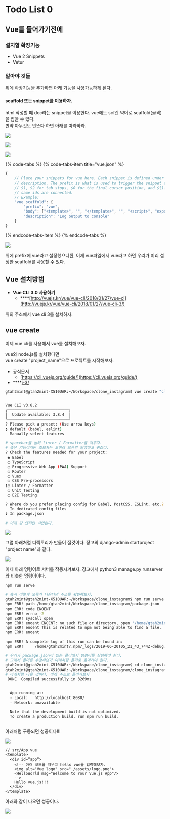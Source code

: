 # Todo List 0

## Vue를 들어가기전에 

### 설치할 확장기능

* Vue 2 Snippets
* Vetur

### 알아야 것들

위에 확장기능을 추가하면 아래 기능을 사용가능하게 된다.

#### scaffold 또는 snippet를 이용하자.

html 작성할 떄 doc라는 snippet을 이용한다. vue에도 scf란 약어로 scaffold\(골격\)을 잡을 수 있다.  
만약 아무것도 안뜬다 하면 아래를 따라하라.

![](.gitbook/assets/image%20%2828%29.png)

![](.gitbook/assets/image%20%2825%29.png)

![](.gitbook/assets/image%20%2817%29.png)

{% code-tabs %}
{% code-tabs-item title="vue.json" %}
```javascript
{
	// Place your snippets for vue here. Each snippet is defined under a snippet name and has a prefix, body and
	// description. The prefix is what is used to trigger the snippet and the body will be expanded and inserted. Possible variables are:
	// $1, $2 for tab stops, $0 for the final cursor position, and ${1:label}, ${2:another} for placeholders. Placeholders with the
	// same ids are connected.
	// Example:
	"vue scaffold": {
		"prefix": "vue",
		"body": ["<template>", "", "</template>", "", "<script>", "export default {", "", "}", "</script>", "","<style scoped>","","</style>"],
		"description": "Log output to console"
	}
}
```
{% endcode-tabs-item %}
{% endcode-tabs %}

![](.gitbook/assets/image.png)

위에 prefix에 vue라고 설정했으니깐, 이제 vue파일에서 vue라고 하면 우리가 미리 설정한 scaffold를 사용할 수 있다.

## Vue 설치방법

* **Vue CLI 3.0 사용하기**
  * \*\*\*\*[http://vuejs.kr/vue/vue-cli/2018/01/27/vue-cl](http://vuejs.kr/vue/vue-cli/2018/01/27/vue-cli-3/)

위의 주소에서 vue cli 3를 설치하자.

## vue create

이제 vue cli를 사용해서 vue를 설치해보자.

vue와 node.js를 설치했다면  
vue create "project\_name"으로 프로젝트를 시작해보자.

* 공식문서
  * [https://cli.vuejs.org/guide/](https://cli.vuejs.org/guide/)
* \*\*\*\*[i-3/](http://vuejs.kr/vue/vue-cli/2018/01/27/vue-cli-3/)

```bash
gtah2mint@gtah2mint-X510UAR:~/Workspace/clone_instagram$ vue create "clone_instagram"


Vue CLI v3.8.2
┌───────────────────────────┐
│  Update available: 3.8.4  │
└───────────────────────────┘
? Please pick a preset: (Use arrow keys)
❯ default (babel, eslint) 
  Manually select features 
 
# spacebar를 눌러 linter / Formatter를 꺼주자.
# 좋은 기능이지만 초보자는 오히려 오류만 발생하고 귀찮다.
? Check the features needed for your project: 
 ◉ Babel
 ◯ TypeScript
 ◯ Progressive Web App (PWA) Support
 ◯ Router
 ◯ Vuex
 ◯ CSS Pre-processors
❯◯ Linter / Formatter
 ◯ Unit Testing
 ◯ E2E Testing

? Where do you prefer placing config for Babel, PostCSS, ESLint, etc.? 
  In dedicated config files 
❯ In package.json 

# 이제 걍 엔터만 치면된다.
```

![](.gitbook/assets/image%20%2811%29.png)

그럼 아래처럼 디렉토리가 만들어 질것이다. 장고의 django-admin startproject "project name"과 같다.

![](.gitbook/assets/image%20%287%29.png)

이제 아래 명령어로 서버를 작동시켜보자. 장고에서 python3 manage.py runserver와 비슷한 명령어이다.

```bash
npm run serve

# 혹시 이렇게 오류가 나온다면 주소를 확인해보자.
gtah2mint@gtah2mint-X510UAR:~/Workspace/clone_instagram$ npm run serve
npm ERR! path /home/gtah2mint/Workspace/clone_instagram/package.json
npm ERR! code ENOENT
npm ERR! errno -2
npm ERR! syscall open
npm ERR! enoent ENOENT: no such file or directory, open '/home/gtah2mint/Workspace/clone_instagram/package.json'
npm ERR! enoent This is related to npm not being able to find a file.
npm ERR! enoent 

npm ERR! A complete log of this run can be found in:
npm ERR!     /home/gtah2mint/.npm/_logs/2019-06-20T05_21_43_744Z-debug.log

# 우리가 package.json이 있는 폴더에서 명령어를 실행해야 한다.
# 그래서 폴더를 수정하던가 아래처럼 폴더로 옮겨가야 한다.
gtah2mint@gtah2mint-X510UAR:~/Workspace/clone_instagram$ cd clone_instagram
gtah2mint@gtah2mint-X510UAR:~/Workspace/clone_instagram/clone_instagram$ npm run serve
# 아래처럼 나올 것이다. 아래 주소로 들어가보자 
 DONE  Compiled successfully in 3269ms                                                                                                                          14:21:30

 
  App running at:
  - Local:   http://localhost:8080/ 
  - Network: unavailable

  Note that the development build is not optimized.
  To create a production build, run npm run build.



```

아래처럼 구동되면 성공이다!!!

![](.gitbook/assets/image%20%284%29.png)

```markup
// src/App.vue
<template>
  <div id="app">
    <!-- 아래 코드를 지우고 hello vue를 입력해보자.
    <img alt="Vue logo" src="./assets/logo.png">
    <HelloWorld msg="Welcome to Your Vue.js App"/>
    -->
    Hello vue.js!!!
  </div>
</template>

```

아래와 같이 나오면 성공이다.

![](.gitbook/assets/image%20%2824%29.png)

